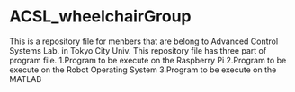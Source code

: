 # ACSL_wheelchairGroup
This is a repository file for menbers that are belong to Advanced Control Systems Lab. in Tokyo City Univ.
This repository file has three part of program file.
1.Program to be execute on the Raspberry Pi
2.Program to be execute on the Robot Operating System
3.Program to be execute on the MATLAB

